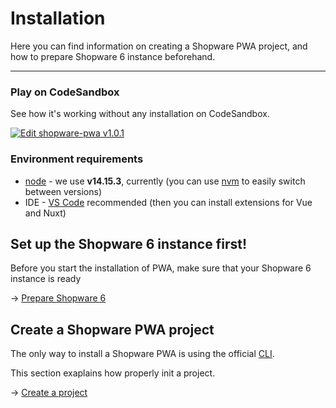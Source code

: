 # Installation

Here you can find information on creating a Shopware PWA project, and how to prepare Shopware 6 instance beforehand.

---

### Play on CodeSandbox

See how it's working without any installation on CodeSandbox.

[![Edit shopware-pwa v1.0.1](https://codesandbox.io/static/img/play-codesandbox.svg)](https://codesandbox.io/s/sleepy-shannon-rnv8l?file=/README.md)

### Environment requirements

- [node](https://nodejs.org/) - we use **v14.15.3**, currently (you can use [nvm](https://github.com/nvm-sh/nvm) to easily switch between versions)
- IDE - [VS Code](https://code.visualstudio.com/) recommended (then you can install extensions for Vue and Nuxt)

## Set up the Shopware 6 instance first!

Before you start the installation of PWA, make sure that your Shopware 6 instance is ready

→ [Prepare Shopware 6](./prepare-shopware)

## Create a Shopware PWA project

The only way to install a Shopware PWA is using the official [CLI](https://www.npmjs.com/package/@shopware-pwa/cli).

This section exaplains how properly init a project.

→ [Create a project](./create-project)
